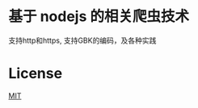 # 基于 nodejs 的相关爬虫技术
支持http和https, 支持GBK的编码，及各种实践




# License
[MIT](http://opensource.org/licenses/MIT)
